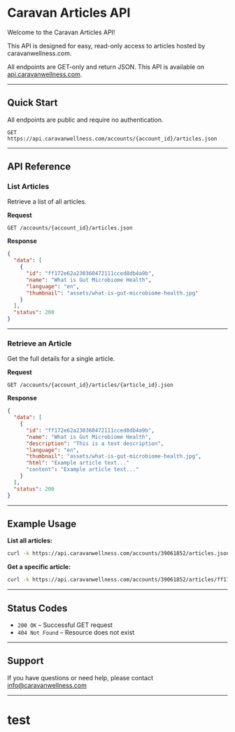 # Caravan Articles API

Welcome to the Caravan Articles API!  

This API is designed for easy, read-only access to articles hosted by caravanwellness.com.  

All endpoints are GET-only and return JSON. This API is available on [api.caravanwellness.com](https://api.caravanwellness.com).

---

## Quick Start

All endpoints are public and require no authentication.

```http
GET https://api.caravanwellness.com/accounts/{account_id}/articles.json
```

---

## API Reference

### List Articles

Retrieve a list of all articles.

**Request**

```http
GET /accounts/{account_id}/articles.json
```

**Response**

```json
{
  "data": [
    {
      "id": "ff172e62a230360472111cced8db4a9b",
      "name": "What is Gut Microbiome Health",
      "language": "en",
      "thumbnail": "assets/what-is-gut-microbiome-health.jpg"
    }
  ],
  "status": 200
}
```

---

### Retrieve an Article

Get the full details for a single article.

**Request**

```http
GET /accounts/{account_id}/articles/{article_id}.json
```

**Response**

```json
{
  "data": [
    {
      "id": "ff172e62a230360472111cced8db4a9b",
      "name": "What is Gut Microbiome Health",
      "description": "This is a test description",
      "language": "en",
      "thumbnail": "assets/what-is-gut-microbiome-health.jpg",
      "html": "Example article text..."
      "content": "Example article text..."
    }
  ],
  "status": 200
}
```

---

## Example Usage

**List all articles:**

```bash
curl -k https://api.caravanwellness.com/accounts/39061852/articles.json
```

**Get a specific article:**

```bash
curl -k https://api.caravanwellness.com/accounts/39061852/articles/ff172e62a230360472111cced8db4a9b.json
```

---

## Status Codes

- `200 OK` – Successful GET request
- `404 Not Found` – Resource does not exist

---

## Support

If you have questions or need help, please contact info@caravanwellness.com

---
# test
